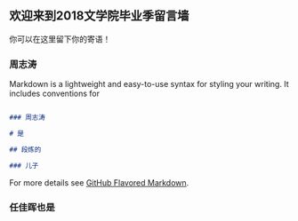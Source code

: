 ## 欢迎来到2018文学院毕业季留言墙

你可以在这里留下你的寄语！


### 周志涛

Markdown is a lightweight and easy-to-use syntax for styling your writing. It includes conventions for

```markdown

### 周志涛

# 是

## 段炼的

### 儿子

```

For more details see [GitHub Flavored Markdown](https://guides.github.com/features/mastering-markdown/).

### 任佳晖也是

